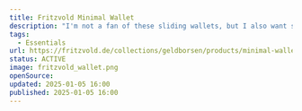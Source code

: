 ```yaml
---
title: Fritzvold Minimal Wallet
description: "I'm not a fan of these sliding wallets, but I also want something small that can hold a few coins and bills. Recycled paper artificial leather that is super durable."
tags:
  - Essentials
url: https://fritzvold.de/collections/geldborsen/products/minimal-wallet-erweitertes-muenzfach-rfid
status: ACTIVE
image: fritzvold_wallet.png
openSource:
updated: 2025-01-05 16:00
published: 2025-01-05 16:00
---
```


